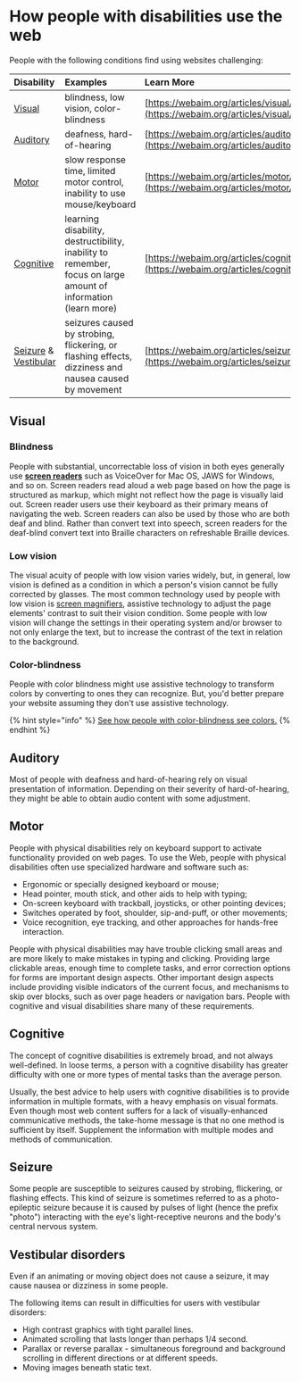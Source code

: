 # How people with disabilities use the web

People with the following conditions find using websites challenging:

| Disability | Examples | Learn More |
| :--- | :--- | :--- |
| [Visual](global-obstacles.md#visual) | blindness, low vision, color-blindness | [https://webaim.org/articles/visual/](https://webaim.org/articles/visual/) |
| [Auditory](global-obstacles.md#auditory) | deafness, hard-of-hearing | [https://webaim.org/articles/auditory/](https://webaim.org/articles/auditory/) |
| [Motor](global-obstacles.md#motor) | slow response time, limited motor control, inability to use mouse/keyboard | [https://webaim.org/articles/motor/](https://webaim.org/articles/motor/) |
| [Cognitive](global-obstacles.md#cognitive) | learning disability, destructibility, inability to remember, focus on large amount of information \(learn more\) | [https://webaim.org/articles/cognitive/](https://webaim.org/articles/cognitive/) |
| [Seizure](global-obstacles.md#seizure) & [Vestibular](global-obstacles.md#vestibular-disorders) | seizures caused by strobing, flickering, or flashing effects, dizziness and nausea caused by movement | [https://webaim.org/articles/seizure/](https://webaim.org/articles/seizure/) |

## Visual

### Blindness

People with substantial, uncorrectable loss of vision in both eyes generally use [**screen readers**](http://www.afb.org/prodBrowseCatResults.aspx?CatID=49) such as VoiceOver for Mac OS, JAWS for Windows, and so on. Screen readers read aloud a web page based on how the page is structured as markup, which might not reflect how the page is visually laid out. Screen reader users use their keyboard as their primary means of navigating the web. Screen readers can also be used by those who are both deaf and blind. Rather than convert text into speech, screen readers for the deaf-blind convert text into Braille characters on refreshable Braille devices.

### Low vision

The visual acuity of people with low vision varies widely, but, in general, low vision is defined as a condition in which a person's vision cannot be fully corrected by glasses. The most common technology used by people with low vision is [screen magnifiers](http://www.afb.org/prodBrowseCatResults.aspx?CatID=39), assistive technology to adjust the page elements' contrast to suit their vision condition. Some people with low vision will change the settings in their operating system and/or browser to not only enlarge the text, but to increase the contrast of the text in relation to the background.

### **Color-blindness**

People with color blindness might use assistive technology to transform colors by converting to ones they can recognize. But, you'd better prepare your website assuming they don't use assistive technology.

{% hint style="info" %}
[See how people with color-blindness see colors.](https://webaim.org/articles/visual/colorblind#redgreen)
{% endhint %}

## Auditory

Most of people with deafness and hard-of-hearing rely on visual presentation of information. Depending on their severity of hard-of-hearing, they might be able to obtain audio content with some adjustment.

## Motor

People with physical disabilities rely on keyboard support to activate functionality provided on web pages. To use the Web, people with physical disabilities often use specialized hardware and software such as:

* Ergonomic or specially designed keyboard or mouse;
* Head pointer, mouth stick, and other aids to help with typing;
* On-screen keyboard with trackball, joysticks, or other pointing devices;
* Switches operated by foot, shoulder, sip-and-puff, or other movements;
* Voice recognition, eye tracking, and other approaches for hands-free interaction.

People with physical disabilities may have trouble clicking small areas and are more likely to make mistakes in typing and clicking. Providing large clickable areas, enough time to complete tasks, and error correction options for forms are important design aspects. Other important design aspects include providing visible indicators of the current focus, and mechanisms to skip over blocks, such as over page headers or navigation bars. People with cognitive and visual disabilities share many of these requirements.

## Cognitive

The concept of cognitive disabilities is extremely broad, and not always well-defined. In loose terms, a person with a cognitive disability has greater difficulty with one or more types of mental tasks than the average person.

Usually, the best advice to help users with cognitive disabilities is to provide information in multiple formats, with a heavy emphasis on visual formats. Even though most web content suffers for a lack of visually-enhanced communicative methods, the take-home message is that no one method is sufficient by itself. Supplement the information with multiple modes and methods of communication.

## Seizure

Some people are susceptible to seizures caused by strobing, flickering, or flashing effects. This kind of seizure is sometimes referred to as a photo-epileptic seizure because it is caused by pulses of light \(hence the prefix "photo"\) interacting with the eye's light-receptive neurons and the body's central nervous system.

## Vestibular disorders

Even if an animating or moving object does not cause a seizure, it may cause nausea or dizziness in some people.

The following items can result in difficulties for users with vestibular disorders:

* High contrast graphics with tight parallel lines.
* Animated scrolling that lasts longer than perhaps 1/4 second.
* Parallax or reverse parallax - simultaneous foreground and background scrolling in different directions or at different speeds.
* Moving images beneath static text.

